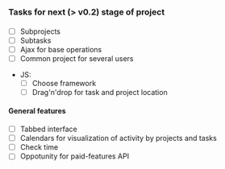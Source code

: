 ### Tasks for next (> v0.2) stage of project

#### 

 - [ ] Subprojects 
 - [ ] Subtasks
 - [ ] Ajax for base operations 
 - [ ] Common project for several users

  - JS:
    - [ ] Choose framework
    - [ ] Drag'n'drop for task and project location

#### General features

 - [ ] Tabbed interface
 - [ ] Calendars for visualization of activity by projects and tasks
 - [ ] Check time
 - [ ] Oppotunity for paid-features API
